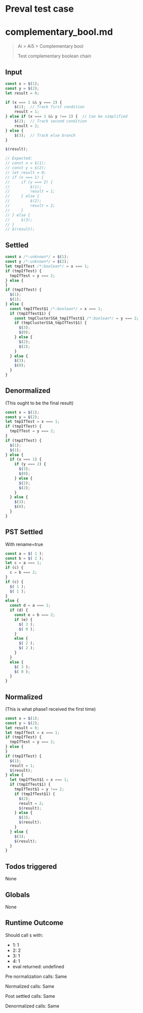 # Preval test case

# complementary_bool.md

> Ai > Ai5 > Complementary bool
>
> Test complementary boolean chain

## Input

`````js filename=intro
const x = $(1);
const y = $(2);
let result = 0;

if (x === 1 && y === 2) {
    $(1);  // Track first condition
    result = 1;
} else if (x === 1 && y !== 2) {  // Can be simplified
    $(2);  // Track second condition
    result = 2;
} else {
    $(3);  // Track else branch
}

$(result);

// Expected:
// const x = $(1);
// const y = $(2);
// let result = 0;
// if (x === 1) {
//     if (y === 2) {
//         $(1);
//         result = 1;
//     } else {
//         $(2);
//         result = 2;
//     }
// } else {
//     $(3);
// }
// $(result);
`````


## Settled


`````js filename=intro
const x /*:unknown*/ = $(1);
const y /*:unknown*/ = $(2);
let tmpIfTest /*:boolean*/ = x === 1;
if (tmpIfTest) {
  tmpIfTest = y === 2;
} else {
}
if (tmpIfTest) {
  $(1);
  $(1);
} else {
  const tmpIfTest$1 /*:boolean*/ = x === 1;
  if (tmpIfTest$1) {
    const tmpClusterSSA_tmpIfTest$1 /*:boolean*/ = y === 2;
    if (tmpClusterSSA_tmpIfTest$1) {
      $(3);
      $(0);
    } else {
      $(2);
      $(2);
    }
  } else {
    $(3);
    $(0);
  }
}
`````


## Denormalized
(This ought to be the final result)

`````js filename=intro
const x = $(1);
const y = $(2);
let tmpIfTest = x === 1;
if (tmpIfTest) {
  tmpIfTest = y === 2;
}
if (tmpIfTest) {
  $(1);
  $(1);
} else {
  if (x === 1) {
    if (y === 2) {
      $(3);
      $(0);
    } else {
      $(2);
      $(2);
    }
  } else {
    $(3);
    $(0);
  }
}
`````


## PST Settled
With rename=true

`````js filename=intro
const a = $( 1 );
const b = $( 2 );
let c = a === 1;
if (c) {
  c = b === 2;
}
if (c) {
  $( 1 );
  $( 1 );
}
else {
  const d = a === 1;
  if (d) {
    const e = b === 2;
    if (e) {
      $( 3 );
      $( 0 );
    }
    else {
      $( 2 );
      $( 2 );
    }
  }
  else {
    $( 3 );
    $( 0 );
  }
}
`````


## Normalized
(This is what phase1 received the first time)

`````js filename=intro
const x = $(1);
const y = $(2);
let result = 0;
let tmpIfTest = x === 1;
if (tmpIfTest) {
  tmpIfTest = y === 2;
} else {
}
if (tmpIfTest) {
  $(1);
  result = 1;
  $(result);
} else {
  let tmpIfTest$1 = x === 1;
  if (tmpIfTest$1) {
    tmpIfTest$1 = y !== 2;
    if (tmpIfTest$1) {
      $(2);
      result = 2;
      $(result);
    } else {
      $(3);
      $(result);
    }
  } else {
    $(3);
    $(result);
  }
}
`````


## Todos triggered


None


## Globals


None


## Runtime Outcome


Should call `$` with:
 - 1: 1
 - 2: 2
 - 3: 1
 - 4: 1
 - eval returned: undefined

Pre normalization calls: Same

Normalized calls: Same

Post settled calls: Same

Denormalized calls: Same

